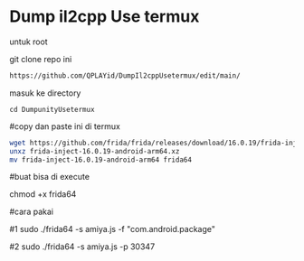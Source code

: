 # Dump il2cpp Use termux 

untuk root 

git clone repo ini 
```bash
https://github.com/QPLAYid/DumpIl2cppUsetermux/edit/main/ 
``` 
masuk ke directory 
```
cd DumpunityUsetermux 
```

#copy dan paste ini di termux 


```bash
wget https://github.com/frida/frida/releases/download/16.0.19/frida-inject-16.0.19-android-arm64.xz
unxz frida-inject-16.0.19-android-arm64.xz
mv frida-inject-16.0.19-android-arm64 frida64
```

#buat bisa di execute 

chmod +x frida64



#cara pakai 

#1 
sudo ./frida64 -s amiya.js -f "com.android.package" 



#2 
sudo ./frida64 -s amiya.js -p 30347



















